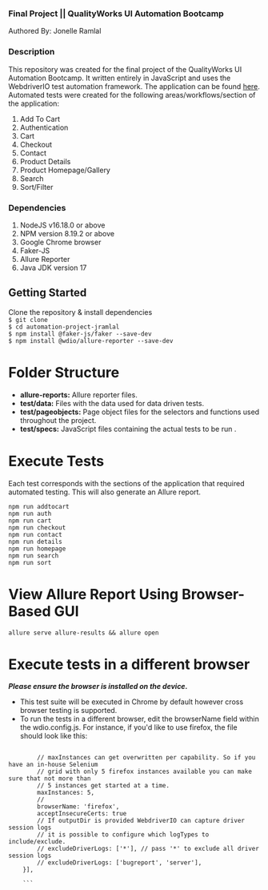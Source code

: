 ### Final Project || QualityWorks UI Automation Bootcamp
Authored By: Jonelle Ramlal

### Description

This repository was created for the final project of the QualityWorks UI Automation Bootcamp. 
It written entirely in JavaScript and uses the WebdriverIO test automation framework. 
The application can be found [here](https://ui-automation-camp.vercel.app/). 
Automated tests were created for the following areas/workflows/section of the application: 

1. Add To Cart
2. Authentication 
3. Cart
4. Checkout
5. Contact
6. Product Details
7. Product Homepage/Gallery
8. Search
9. Sort/Filter

### Dependencies
1. NodeJS v16.18.0 or above
3. NPM version 8.19.2 or above
3. Google Chrome browser
4. Faker-JS
5. Allure Reporter
6. Java JDK version 17

## Getting Started
Clone the repository & install dependencies  
```$ git clone```  
```$ cd automation-project-jramlal```  
```$ npm install @faker-js/faker --save-dev```  
```$ npm install @wdio/allure-reporter --save-dev```


# Folder Structure
- **allure-reports:** Allure reporter files.
- **test/data:** Files with the data used for data driven tests.
- **test/pageobjects:** Page object files for the selectors and functions used throughout the project.
- **test/specs:** JavaScript files containing the actual tests to be run .


# Execute Tests

Each test corresponds with the sections of the application that required automated testing. This will also generate an Allure report. 

 ```npm run addtocart```  
 ```npm run auth```  
 ```npm run cart```  
 ```npm run checkout```  
 ```npm run contact```  
 ```npm run details```  
 ```npm run homepage```  
 ```npm run search```  
 ```npm run sort```



# View Allure Report Using Browser-Based GUI 

```allure serve allure-results && allure open```

# Execute tests in a different browser

***Please ensure the browser is installed on the device.***

- This test suite will be executed in Chrome by default however cross browser testing is supported. 
- To run the tests in a different browser, edit the browserName field within the wdio.config.js. For instance, if you'd like to use firefox, the file should look like this:  

```capabilities: [{

        // maxInstances can get overwritten per capability. So if you have an in-house Selenium
        // grid with only 5 firefox instances available you can make sure that not more than
        // 5 instances get started at a time.
        maxInstances: 5,
        //
        browserName: 'firefox',
        acceptInsecureCerts: true
        // If outputDir is provided WebdriverIO can capture driver session logs
        // it is possible to configure which logTypes to include/exclude.
        // excludeDriverLogs: ['*'], // pass '*' to exclude all driver session logs
        // excludeDriverLogs: ['bugreport', 'server'],
    }],
    
    ```
